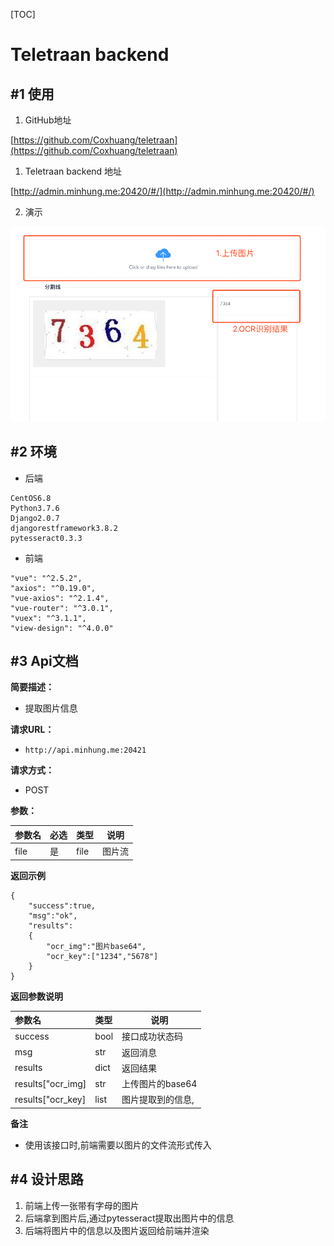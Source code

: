 [TOC]

# Teletraan backend

## #1 使用

1. GitHub地址

[https://github.com/Coxhuang/teletraan](https://github.com/Coxhuang/teletraan)


1. Teletraan backend 地址

[http://admin.minhung.me:20420/#/](http://admin.minhung.me:20420/#/)

2. 演示

![](https://raw.githubusercontent.com/Coxhuang/yosoro/master/20200402092234.png)


## #2 环境

- 后端 


```
CentOS6.8
Python3.7.6
Django2.0.7
djangorestframework3.8.2
pytesseract0.3.3
```

- 前端

```
"vue": "^2.5.2",
"axios": "^0.19.0",
"vue-axios": "^2.1.4",
"vue-router": "^3.0.1",
"vuex": "^3.1.1",
"view-design": "^4.0.0"
```

## #3 Api文档 

**简要描述：** 

- 提取图片信息

**请求URL：** 
- ` http://api.minhung.me:20421 `
  
**请求方式：**
- POST 

**参数：** 

|参数名|必选|类型|说明|
|:----    |:---|:----- |-----   |
|file |是  |file |图片流   |

 **返回示例**
``` 
{
    "success":true,
    "msg":"ok",
    "results":
    {
        "ocr_img":"图片base64",
        "ocr_key":["1234","5678"]
    }
}
```
 **返回参数说明** 

|参数名|类型|说明|
|:-----  |:-----|-----                           |
|success |bool   |接口成功状态码  |
|msg |str   |返回消息  |
|results |dict   |返回结果  |
|results["ocr_img] |str   |上传图片的base64 |
|results["ocr_key] |list   |图片提取到的信息, |

 **备注** 

- 使用该接口时,前端需要以图片的文件流形式传入

## #4 设计思路

1. 前端上传一张带有字母的图片
2. 后端拿到图片后,通过pytesseract提取出图片中的信息
3. 后端将图片中的信息以及图片返回给前端并渲染









